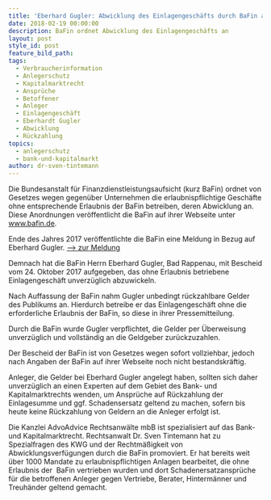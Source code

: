 ```yaml
---
title: 'Eberhard Gugler: Abwicklung des Einlagengeschäfts durch BaFin angeordnet'
date: 2018-02-19 00:00:00
description: BaFin ordnet Abwicklung des Einlagengeschäfts an
layout: post
style_id: post
feature_bild_path:
tags:
  - Verbraucherinformation
  - Anlegerschutz
  - Kapitalmarktrecht
  - Ansprüche
  - Betoffener
  - Anleger
  - Einlagengeschäft
  - Eberhardt Gugler
  - Abwicklung
  - Rückzahlung
topics:
  - anlegerschutz
  - bank-und-kapitalmarkt
author: dr-sven-tintemann
---
```


Die Bundesanstalt für Finanzdienstleistungsaufsicht (kurz BaFin) ordnet von Gesetzes wegen gegenüber Unternehmen die erlaubnispflichtige Geschäfte ohne entsprechende Erlaubnis der BaFin betreiben, deren Abwicklung an. Diese Anordnungen veröffentlicht die BaFin auf ihrer Webseite unter www.bafin.de.

Ende des Jahres 2017 veröffentlichte die BaFin eine Meldung in Bezug auf Eberhard Gugler. [–&gt; zur Meldung](www.bafin.de/dok/10197708www.bafin.de/dok/10197708www.bafin.de/dok/10197708)

Demnach hat die BaFin Herrn Eberhard Gugler, Bad Rappenau, mit Bescheid vom 24. Oktober 2017 aufgegeben, das ohne Erlaubnis betriebene Einlagengeschäft unverzüglich abzuwickeln.

Nach Auffassung der BaFin nahm Gugler unbedingt rückzahlbare Gelder des Publikums an. Hierdurch betreibe er das Einlagengeschäft ohne die erforderliche Erlaubnis der BaFin, so diese in ihrer Pressemitteilung.

Durch die BaFin wurde Gugler verpflichtet, die Gelder per Überweisung unverzüglich und vollständig an die Geldgeber zurückzuzahlen.

Der Bescheid der BaFin ist von Gesetzes wegen sofort vollziehbar, jedoch nach Angaben der BaFin auf ihrer Webseite noch nicht bestandskräftig.

Anleger, die Gelder bei Eberhard Gugler angelegt haben, sollten sich daher unverzüglich an einen Experten auf dem Gebiet des Bank- und Kapitalmarktrechts wenden, um Ansprüche auf Rückzahlung der Einlagesumme und ggf. Schadensersatz geltend zu machen, sofern bis heute keine Rückzahlung von Geldern an die Anleger erfolgt ist.

Die Kanzlei AdvoAdvice Rechtsanwälte mbB ist spezialisiert auf das Bank- und Kapitalmarktrecht. Rechtsanwalt Dr. Sven Tintemann hat zu Spezialfragen des KWG und der Rechtmäßigkeit von Abwicklungsverfügungen durch die BaFin promoviert. Er hat bereits weit über 1000 Mandate zu erlaubnispflichtigen Anlagen bearbeitet, die ohne Erlaubnis der  BaFin vertrieben wurden und dort Schadenersatzansprüche für die betroffenen Anleger gegen Vertriebe, Berater, Hintermänner und Treuhänder geltend gemacht.